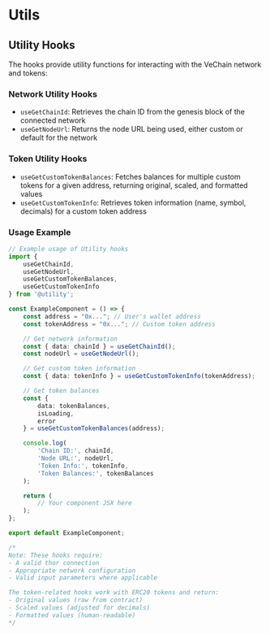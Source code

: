 # Utils

## Utility Hooks

The hooks provide utility functions for interacting with the VeChain network and tokens:

### Network Utility Hooks

* `useGetChainId`: Retrieves the chain ID from the genesis block of the connected network
* `useGetNodeUrl`: Returns the node URL being used, either custom or default for the network

### Token Utility Hooks

* `useGetCustomTokenBalances`: Fetches balances for multiple custom tokens for a given address, returning original, scaled, and formatted values
* `useGetCustomTokenInfo`: Retrieves token information (name, symbol, decimals) for a custom token address

### Usage Example

```typescript
// Example usage of Utility hooks
import {
    useGetChainId,
    useGetNodeUrl,
    useGetCustomTokenBalances,
    useGetCustomTokenInfo
} from '@utility';

const ExampleComponent = () => {
    const address = "0x..."; // User's wallet address
    const tokenAddress = "0x..."; // Custom token address

    // Get network information
    const { data: chainId } = useGetChainId();
    const nodeUrl = useGetNodeUrl();

    // Get custom token information
    const { data: tokenInfo } = useGetCustomTokenInfo(tokenAddress);

    // Get token balances
    const { 
        data: tokenBalances,
        isLoading,
        error 
    } = useGetCustomTokenBalances(address);

    console.log(
        'Chain ID:', chainId,
        'Node URL:', nodeUrl,
        'Token Info:', tokenInfo,
        'Token Balances:', tokenBalances
    );

    return (
        // Your component JSX here
    );
};

export default ExampleComponent;

/*
Note: These hooks require:
- A valid thor connection
- Appropriate network configuration
- Valid input parameters where applicable

The token-related hooks work with ERC20 tokens and return:
- Original values (raw from contract)
- Scaled values (adjusted for decimals)
- Formatted values (human-readable)
*/
```
